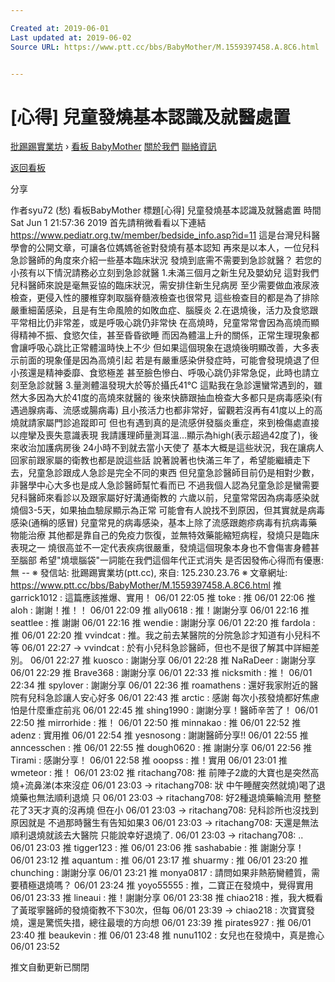 ```yaml
---

Created at: 2019-06-01
Last updated at: 2019-06-02
Source URL: https://www.ptt.cc/bbs/BabyMother/M.1559397458.A.8C6.html


---
```


# [心得] 兒童發燒基本認識及就醫處置


[批踢踢實業坊](https://www.ptt.cc/bbs/) › [看板 BabyMother](https://www.ptt.cc/bbs/BabyMother/index.html) [關於我們](https://www.ptt.cc/about.html) [聯絡資訊](https://www.ptt.cc/contact.html)

[返回看板](https://www.ptt.cc/bbs/BabyMother/index.html)

分享

作者syu72 (愁)
看板BabyMother
標題\[心得\] 兒童發燒基本認識及就醫處置
時間Sat Jun 1 21:57:36 2019
首先請稍微看看以下連結 <https://www.pediatr.org.tw/member/bedside_info.asp?id=11> 這是台灣兒科醫學會的公開文章，可讓各位媽媽爸爸對發燒有基本認知 再來是以本人，一位兒科急診醫師的角度來介紹一些基本臨床狀況 發燒到底需不需要到急診就醫？ 若您的小孩有以下情況請務必立刻到急診就醫 1.未滿三個月之新生兒及嬰幼兒 這對我們兒科醫師來說是毫無妥協的臨床狀況，需安排住新生兒病房 至少需要做血液尿液檢查，更侵入性的腰椎穿刺取腦脊髓液檢查也很常見 這些檢查目的都是為了排除嚴重細菌感染，且是有生命風險的如敗血症、腦膜炎 2.在退燒後，活力及食慾跟平常相比仍非常差，或是呼吸心跳仍非常快 在高燒時，兒童常常會因為高燒而顯得精神不振、食慾欠佳，甚至昏昏欲睡 而因為體溫上升的關係，正常生理現象都會讓呼吸心跳比正常體溫時快上不少 但如果這個現象在退燒後明顯改善，大多表示前面的現象僅是因為高燒引起 若是有嚴重感染併發症時，可能會發現燒退了但小孩還是精神委靡、食慾極差 甚至臉色慘白、呼吸心跳仍非常急促，此時也請立刻至急診就醫 3.量測體溫發現大於等於攝氏41℃ 這點我在急診還蠻常遇到的，雖然大多因為大於41度的高燒來就醫的 後來快篩跟抽血檢查大多都只是病毒感染(有遇過腺病毒、流感或腸病毒) 且小孩活力也都非常好，留觀若沒再有41度以上的高燒就請家屬門診追蹤即可 但也有遇到真的是流感併發腦炎重症，來到檢傷處直接以痙攣及喪失意識表現 我請護理師量測耳溫...顯示為high(表示超過42度了)，後來收治加護病房後 24小時不到就去當小天使了 基本大概是這些狀況，我在讓病人回家前跟家屬的衛教也都是說這些話 說著說著也快滿三年了，希望能繼續走下去，兒童急診跟成人急診是完全不同的東西 但兒童急診醫師目前仍是相對少數，非醫學中心大多也是成人急診醫師幫忙看而已 不過我個人認為兒童急診是蠻需要兒科醫師來看診以及跟家屬好好溝通衛教的 六歲以前，兒童常常因為病毒感染就燒個3-5天，如果抽血驗尿顯示為正常 可能會有人說找不到原因，但其實就是病毒感染(通稱的感冒) 兒童常見的病毒感染，基本上除了流感跟皰疹病毒有抗病毒藥物能治療 其他都是靠自己的免疫力恢復，並無特效藥能縮短病程，發燒只是臨床表現之一 燒很高並不一定代表疾病很嚴重，發燒這個現象本身也不會傷害身體甚至腦部 希望"燒壞腦袋"一詞能在我們這個年代正式消失 是否因發佈心得而有優惠: 無 -- ※ 發信站: 批踢踢實業坊(ptt.cc), 來自: 125.230.23.76 ※ 文章網址: <https://www.ptt.cc/bbs/BabyMother/M.1559397458.A.8C6.html>
推 garrick1012 : 這篇應該推爆、實用！ 06/01 22:05
推 toke : 推 06/01 22:06
推 aloh : 謝謝！推！！ 06/01 22:09
推 ally0618 : 推！謝謝分享 06/01 22:16
推 seattlee : 推 謝謝 06/01 22:16
推 wendie : 謝謝分享 06/01 22:20
推 fardola : 推 06/01 22:20
推 vvindcat : 推。我之前去某醫院的分院急診才知道有小兒科不等 06/01 22:27
→ vvindcat : 於有小兒科急診醫師，但也不是很了解其中詳細差別。 06/01 22:27
推 kuosco : 謝謝分享 06/01 22:28
推 NaRaDeer : 謝謝分享 06/01 22:29
推 Brave368 : 謝謝分享 06/01 22:33
推 nicksmith : 推！ 06/01 22:34
推 spylover : 謝謝分享 06/01 22:36
推 roamathens : 還好我家附近的醫院有兒科急診讓人安心好多 06/01 22:43
推 arctic : 感謝 每次小孩發燒都好焦慮 怕是什麼重症前兆 06/01 22:45
推 shing1990 : 謝謝分享！醫師辛苦了！ 06/01 22:50
推 mirrorhide : 推！ 06/01 22:50
推 minnakao : 推 06/01 22:52
推 adenz : 實用推 06/01 22:54
推 yesnosong : 謝謝醫師分享!! 06/01 22:55
推 anncesschen : 推 06/01 22:55
推 dough0620 : 推 謝謝分享 06/01 22:56
推 Tirami : 感謝分享！ 06/01 22:58
推 ooopss : 推！實用 06/01 23:01
推 wmeteor : 推！ 06/01 23:02
推 ritachang708: 推 前陣子2歲的大寶也是突然高燒+流鼻涕(本來沒症 06/01 23:03
→ ritachang708: 狀 中午睡醒突然就燒)喝了退燒藥也無法順利退燒 只 06/01 23:03
→ ritachang708: 好2種退燒藥輪流用 整整花了3天才真的沒再燒 但在小 06/01 23:03
→ ritachang708: 兒科診所也沒找到原因就是 不過那時醫生有告知如果3 06/01 23:03
→ ritachang708: 天還是無法順利退燒就該去大醫院 只能說幸好退燒了. 06/01 23:03
→ ritachang708: .. 06/01 23:03
推 tigger123 : 推 06/01 23:06
推 sashababie : 推 謝謝分享！ 06/01 23:12
推 aquantum : 推 06/01 23:17
推 shuarmy : 推 06/01 23:20
推 chunching : 謝謝分享 06/01 23:21
推 monya0817 : 請問如果非熱筋臠體質，需要積極退燒嗎？ 06/01 23:24
推 yoyo55555 : 推，二寶正在發燒中，覺得實用 06/01 23:33
推 lineaui : 推！謝謝分享 06/01 23:38
推 chiao218 : 推，我大概看了黃瑽寧醫師的發燒衛教不下30次，但每 06/01 23:39
→ chiao218 : 次寶寶發燒，還是驚慌失措，總往最壞的方向想 06/01 23:39
推 pirates927 : 推 06/01 23:40
推 beaukevin : 推 06/01 23:48
推 nunu1102 : 女兒也在發燒中，真是擔心 06/01 23:52

推文自動更新已關閉

